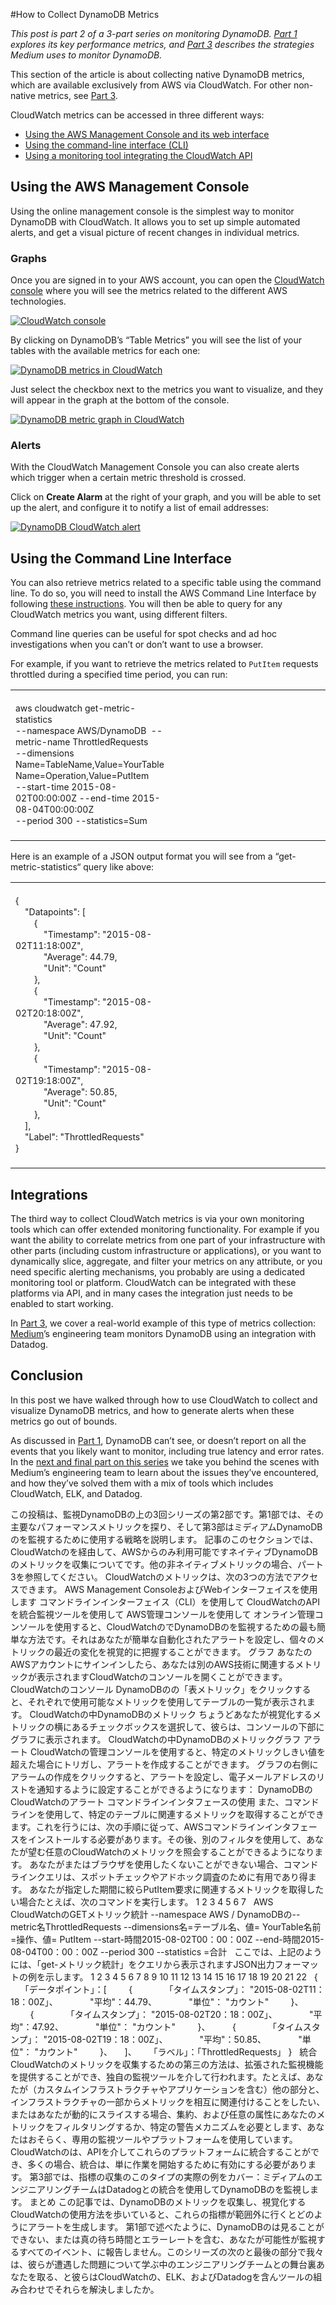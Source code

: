 #How to Collect DynamoDB Metrics

*This post is part 2 of a 3-part series on monitoring DynamoDB. [Part 1](https://www.datadoghq.com/blog/top-dynamodb-performance-metrics) explores its key performance metrics, and [Part 3](https://www.datadoghq.com/blog/how-medium-monitors-dynamodb-performance) describes the strategies Medium uses to monitor DynamoDB.*

This section of the article is about collecting native DynamoDB metrics, which are available exclusively from AWS via CloudWatch. For other non-native metrics, see [Part 3](https://www.datadoghq.com/blog/how-medium-monitors-dynamodb-performance).

CloudWatch metrics can be accessed in three different ways:

-   [Using the AWS Management Console and its web interface](#console)
-   [Using the command-line interface (CLI)](#cli)
-   [Using a monitoring tool integrating the CloudWatch API](#integrations)

## Using the AWS Management Console

Using the online management console is the simplest way to monitor DynamoDB with CloudWatch. It allows you to set up simple automated alerts, and get a visual picture of recent changes in individual metrics.

### Graphs

Once you are signed in to your AWS account, you can open the [CloudWatch console](https://console.aws.amazon.com/cloudwatch/home) where you will see the metrics related to the different AWS technologies.

[![CloudWatch console](https://d33tyra1llx9zy.cloudfront.net/blog/images/2015-09-dynamodb/2-01b.png)](https://d33tyra1llx9zy.cloudfront.net/blog/images/2015-09-dynamodb/2-01b.png)

By clicking on DynamoDB’s “Table Metrics” you will see the list of your tables with the available metrics for each one:

[![DynamoDB metrics in CloudWatch](https://d33tyra1llx9zy.cloudfront.net/blog/images/2015-09-dynamodb/2-02b.png)](https://d33tyra1llx9zy.cloudfront.net/blog/images/2015-09-dynamodb/2-02b.png)

Just select the checkbox next to the metrics you want to visualize, and they will appear in the graph at the bottom of the console.

[![DynamoDB metric graph in CloudWatch](https://d33tyra1llx9zy.cloudfront.net/blog/images/2015-09-dynamodb/2-03b.png)](https://d33tyra1llx9zy.cloudfront.net/blog/images/2015-09-dynamodb/2-03b.png)

### Alerts

With the CloudWatch Management Console you can also create alerts which trigger when a certain metric threshold is crossed.

Click on **Create Alarm** at the right of your graph, and you will be able to set up the alert, and configure it to notify a list of email addresses:

[![DynamoDB CloudWatch alert](https://d33tyra1llx9zy.cloudfront.net/blog/images/2015-09-dynamodb/2-04b.png)](https://d33tyra1llx9zy.cloudfront.net/blog/images/2015-09-dynamodb/2-04b.png)

## Using the Command Line Interface

You can also retrieve metrics related to a specific table using the command line. To do so, you will need to install the AWS Command Line Interface by following [these instructions](http://docs.aws.amazon.com/cli/latest/userguide/cli-chap-welcome.html). You will then be able to query for any CloudWatch metrics you want, using different filters.

Command line queries can be useful for spot checks and ad hoc investigations when you can’t or don’t want to use a browser.

For example, if you want to retrieve the metrics related to `PutItem` requests throttled during a specified time period, you can run:

<table>
<colgroup>
<col width="50%" />
<col width="50%" />
</colgroup>
<tbody>
<tr class="odd">
<td align="left"><div class="crayon-pre" style="font-size: 14px !important; line-height: 18px !important; -moz-tab-size:4; -o-tab-size:4; -webkit-tab-size:4; tab-size:4;">
<div id="crayon-55fc5b58d1fde637588618-1" class="crayon-line">
 
</div>
<div id="crayon-55fc5b58d1fde637588618-2" class="crayon-line">
aws cloudwatch get-metric-statistics
</div>
<div id="crayon-55fc5b58d1fde637588618-3" class="crayon-line">
--namespace AWS/DynamoDB  --metric-name ThrottledRequests
</div>
<div id="crayon-55fc5b58d1fde637588618-4" class="crayon-line">
--dimensions Name=TableName,Value=YourTable Name=Operation,Value=PutItem
</div>
<div id="crayon-55fc5b58d1fde637588618-5" class="crayon-line">
--start-time 2015-08-02T00:00:00Z --end-time 2015-08-04T00:00:00Z
</div>
<div id="crayon-55fc5b58d1fde637588618-6" class="crayon-line">
--period 300 --statistics=Sum
</div>
<div id="crayon-55fc5b58d1fde637588618-7" class="crayon-line">
 
</div>
</div></td>
</tr>
</tbody>
</table>

Here is an example of a JSON output format you will see from a “get-metric-statistics“ query like above:

<table>
<colgroup>
<col width="50%" />
<col width="50%" />
</colgroup>
<tbody>
<tr class="odd">
<td align="left"><div class="crayon-pre" style="font-size: 14px !important; line-height: 18px !important; -moz-tab-size:4; -o-tab-size:4; -webkit-tab-size:4; tab-size:4;">
<div id="crayon-55fc5b58d1fed521769294-1" class="crayon-line">
 
</div>
<div id="crayon-55fc5b58d1fed521769294-2" class="crayon-line">
{
</div>
<div id="crayon-55fc5b58d1fed521769294-3" class="crayon-line">
    &quot;Datapoints&quot;: [
</div>
<div id="crayon-55fc5b58d1fed521769294-4" class="crayon-line">
        {
</div>
<div id="crayon-55fc5b58d1fed521769294-5" class="crayon-line">
            &quot;Timestamp&quot;: &quot;2015-08-02T11:18:00Z&quot;,
</div>
<div id="crayon-55fc5b58d1fed521769294-6" class="crayon-line">
            &quot;Average&quot;: 44.79,
</div>
<div id="crayon-55fc5b58d1fed521769294-7" class="crayon-line">
            &quot;Unit&quot;: &quot;Count&quot;
</div>
<div id="crayon-55fc5b58d1fed521769294-8" class="crayon-line">
        },
</div>
<div id="crayon-55fc5b58d1fed521769294-9" class="crayon-line">
        {
</div>
<div id="crayon-55fc5b58d1fed521769294-10" class="crayon-line">
            &quot;Timestamp&quot;: &quot;2015-08-02T20:18:00Z&quot;,
</div>
<div id="crayon-55fc5b58d1fed521769294-11" class="crayon-line">
            &quot;Average&quot;: 47.92,
</div>
<div id="crayon-55fc5b58d1fed521769294-12" class="crayon-line">
            &quot;Unit&quot;: &quot;Count&quot;
</div>
<div id="crayon-55fc5b58d1fed521769294-13" class="crayon-line">
        },
</div>
<div id="crayon-55fc5b58d1fed521769294-14" class="crayon-line">
        {
</div>
<div id="crayon-55fc5b58d1fed521769294-15" class="crayon-line">
            &quot;Timestamp&quot;: &quot;2015-08-02T19:18:00Z&quot;,
</div>
<div id="crayon-55fc5b58d1fed521769294-16" class="crayon-line">
            &quot;Average&quot;: 50.85,
</div>
<div id="crayon-55fc5b58d1fed521769294-17" class="crayon-line">
            &quot;Unit&quot;: &quot;Count&quot;
</div>
<div id="crayon-55fc5b58d1fed521769294-18" class="crayon-line">
        },
</div>
<div id="crayon-55fc5b58d1fed521769294-19" class="crayon-line">
    ],
</div>
<div id="crayon-55fc5b58d1fed521769294-20" class="crayon-line">
    &quot;Label&quot;: &quot;ThrottledRequests&quot;
</div>
<div id="crayon-55fc5b58d1fed521769294-21" class="crayon-line">
}
</div>
<div id="crayon-55fc5b58d1fed521769294-22" class="crayon-line">
 
</div>
</div></td>
</tr>
</tbody>
</table>

## Integrations

The third way to collect CloudWatch metrics is via your own monitoring tools which can offer extended monitoring functionality. For example if you want the ability to correlate metrics from one part of your infrastructure with other parts (including custom infrastructure or applications), or you want to dynamically slice, aggregate, and filter your metrics on any attribute, or you need specific alerting mechanisms, you probably are using a dedicated monitoring tool or platform. CloudWatch can be integrated with these platforms via API, and in many cases the integration just needs to be enabled to start working.

In [Part 3](https://www.datadoghq.com/blog/how-medium-monitors-dynamodb-performance), we cover a real-world example of this type of metrics collection: [Medium](https://medium.com/)’s engineering team monitors DynamoDB using an integration with Datadog.

## Conclusion

In this post we have walked through how to use CloudWatch to collect and visualize DynamoDB metrics, and how to generate alerts when these metrics go out of bounds.

As discussed in [Part 1](https://www.datadoghq.com/blog/top-dynamodb-performance-metrics), DynamoDB can’t see, or doesn’t report on all the events that you likely want to monitor, including true latency and error rates. In the [next and final part on this series](https://www.datadoghq.com/blog/how-medium-monitors-dynamodb-performance) we take you behind the scenes with Medium’s engineering team to learn about the issues they’ve encountered, and how they’ve solved them with a mix of tools which includes CloudWatch, ELK, and Datadog.



この投稿は、監視DynamoDBの上の3回シリーズの第2部です。第1部では、その主要なパフォーマンスメトリックを探り、そして第3部はミディアムDynamoDBのを監視するために使用する戦略を説明します。
記事のこのセクションでは、CloudWatchのを経由して、AWSからのみ利用可能ですネイティブDynamoDBのメトリックを収集についてです。他の非ネイティブメトリックの場合、パート3を参照してください。
CloudWatchのメトリックは、次の3つの方法でアクセスできます。
AWS Management ConsoleおよびWebインターフェイスを使用します
コマンドラインインターフェイス（CLI）を使用して
CloudWatchのAPIを統合監視ツールを使用して
AWS管理コンソールを使用して
オンライン管理コンソールを使用すると、CloudWatchのでDynamoDBのを監視するための最も簡単な方法です。それはあなたが簡単な自動化されたアラートを設定し、個々のメトリックの最近の変化を視覚的に把握することができます。
グラフ
あなたのAWSアカウントにサインインしたら、あなたは別のAWS技術に関連するメトリックが表示されますCloudWatchのコンソールを開くことができます。
CloudWatchのコンソール
DynamoDBのの「表メトリック」をクリックすると、それぞれで使用可能なメトリックを使用してテーブルの一覧が表示されます。
CloudWatchの中DynamoDBのメトリック
ちょうどあなたが視覚化するメトリックの横にあるチェックボックスを選択して、彼らは、コンソールの下部にグラフに表示されます。
CloudWatchの中DynamoDBのメトリックグラフ
アラート
CloudWatchの管理コンソールを使用すると、特定のメトリックしきい値を超えた場合にトリガし、アラートを作成することができます。
グラフの右側にアラームの作成をクリックすると、アラートを設定し、電子メールアドレスのリストを通知するように設定することができるようになります：
DynamoDBのCloudWatchのアラート
コマンドラインインタフェースの使用
また、コマンドラインを使用して、特定のテーブルに関連するメトリックを取得することができます。これを行うには、次の手順に従って、AWSコマンドラインインタフェースをインストールする必要があります。その後、別のフィルタを使用して、あなたが望む任意のCloudWatchのメトリックを照会することができるようになります。
あなたがまたはブラウザを使用したくないことができない場合、コマンドラインクエリは、スポットチェックやアドホック調査のために有用であり得ます。
あなたが指定した期間に絞らPutItem要求に関連するメトリックを取得したい場合たとえば、次のコマンドを実行します。
1
2
3
4
5
6
7
 
AWS CloudWatchのGETメトリック統計
--namespace AWS / DynamoDBの--metric名ThrottledRequests
--dimensions名=テーブル名、値= YourTable名前=操作、値= Put​​Item
--start-時間2015-08-02T00：00：00Z --end-時間2015-08-04T00：00：00Z
--period 300 --statistics =合計
 
ここでは、上記のようには、「get-メトリック統計」をクエリから表示されますJSON出力フォーマットの例を示します。
1
2
3
4
5
6
7
8
9
10
11
12
13
14
15
16
17
18
19
20
21
22
 
{
    「データポイント」：[
        {
            「タイムスタンプ」： "2015-08-02T11：18：00Z」、
            "平均"：44.79、
            "単位"： "カウント"
        }、
        {
            「タイムスタンプ」： "2015-08-02T20：18：00Z」、
            "平均"：47.92、
            "単位"： "カウント"
        }、
        {
            「タイムスタンプ」： "2015-08-02T19：18：00Z」、
            "平均"：50.85、
            "単位"： "カウント"
        }、
    ]、
    「ラベル」：「ThrottledRequests」
}
 
統合
CloudWatchのメトリックを収集するための第三の方法は、拡張された監視機能を提供することができ、独自の監視ツールを介して行われます。たとえば、あなたが（カスタムインフラストラクチャやアプリケーションを含む）他の部分と、インフラストラクチャの一部からメトリックを相互に関連付けることをしたい、またはあなたが動的にスライスする場合、集約、および任意の属性にあなたのメトリックをフィルタリングするか、特定の警告メカニズムを必要とします、あなたはおそらく、専用の監視ツールやプラットフォームを使用しています。 CloudWatchのは、APIを介してこれらのプラットフォームに統合することができ、多くの場合、統合は、単に作業を開始するために有効にする必要があります。
第3部では、指標の収集のこのタイプの実際の例をカバー：ミディアムのエンジニアリングチームはDatadogとの統合を使用してDynamoDBのを監視します。
まとめ
この記事では、DynamoDBのメトリックを収集し、視覚化するCloudWatchの使用方法を歩いていると、これらの指標が範囲外に行くとどのようにアラートを生成します。
第1部で述べたように、DynamoDBのは見ることができない、または真の待ち時間とエラーレートを含む、あなたが可能性が監視するすべてのイベント、に報告しません。このシリーズの次のと最後の部分で我々は、彼らが遭遇した問題について学ぶ中のエンジニアリングチームとの舞台裏あなたを取る、と彼らはCloudWatchの、ELK、およびDatadogを含んツールの組み合わせでそれらを解決しましたか。
